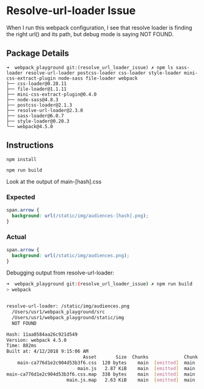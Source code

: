 # Resolve-url-loader Issue

When I run this webpack configuration, I see that resolve loader is finding the right url() and its path, but debug mode is saying NOT FOUND.

## Package Details
```
➜  webpack_playground git:(resolve_url_loader_issue) ✗ npm ls sass-loader resolve-url-loader postcss-loader css-loader style-loader mini-css-extract-plugin node-sass file-loader webpack
├── css-loader@0.28.11
├── file-loader@1.1.11
├── mini-css-extract-plugin@0.4.0
├── node-sass@4.8.3
├── postcss-loader@2.1.3
├── resolve-url-loader@2.3.0
├── sass-loader@6.0.7
├── style-loader@0.20.3
└── webpack@4.5.0
```

## Instructions
`npm install`

`npm run build`

Look at the output of main-[hash].css

### Expected

```css
span.arrow {
  background: url(/static/img/audiences-[hash].png);
}
```

### Actual
```css
span.arrow {
  background: url(/static/img/audiences.png);
}
```

Debugging output from resolve-url-loader:


```bash
➜  webpack_playground git:(resolve_url_loader_issue) ✗ npm run build
> webpack


resolve-url-loader: /static/img/audiences.png
  /Users/usr1/webpack_playground/src
  /Users/usr1/webpack_playground/static/img
  NOT FOUND

Hash: 11aa8584aa26c921d549
Version: webpack 4.5.0
Time: 882ms
Built at: 4/12/2018 9:15:06 AM
                            Asset       Size  Chunks             Chunk Names
    main-ca776d1e2c904d53b3f6.css  120 bytes    main  [emitted]  main
                          main.js   2.87 KiB    main  [emitted]  main
main-ca776d1e2c904d53b3f6.css.map  338 bytes    main  [emitted]  main
                      main.js.map   2.63 KiB    main  [emitted]  main
```
